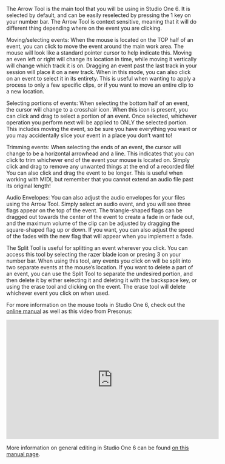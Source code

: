 The Arrow Tool is the main tool that you will be using in Studio One 6. It is selected by default, and can be easily reselected by pressing the 1 key on your number bar. The Arrow Tool is context sensitive, meaning that it will do different thing depending where on the event you are clicking.

Moving/selecting events: When the mouse is located on the TOP half of an event, you can click to move the event around the main work area. The mouse will look like a standard pointer cursor to help indicate this. Moving an even left or right will change its location in time, while moving it vertically will change which track it is on. Dragging an event past the last track in your session will place it on a new track. When in this mode, you can also click on an event to select it in its entirety. This is useful when wanting to apply a process to only a few specific clips, or if you want to move an entire clip to a new location.

Selecting portions of events: When selecting the bottom half of an event, the cursor will change to a crosshair icon. When this icon is present, you can click and drag to select a portion of an event. Once selected, whichever operation you perform next will be applied to ONLY the selected portion. This includes moving the event, so be sure you have everything you want or you may accidentally slice your event in a place you don’t want to!

Trimming events: When selecting the ends of an event, the cursor will change to be a horizontal arrowhead and a line. This indicates that you can click to trim whichever end of the event your mouse is located on. Simply click and drag to remove any unwanted things at the end of a recorded file! You can also click and drag the event to be longer. This is useful when working with MIDI, but remember that you cannot extend an audio file past its original length!

Audio Envelopes: You can also adjust the audio envelopes for your files using the Arrow Tool. Simply select an audio event, and you will see three flags appear on the top of the event. The triangle-shaped flags can be dragged out towards the center of the event to create a fade in or fade out, and the maximum volume of the clip can be adjusted by dragging the square-shaped flag up or down. If you want, you can also adjust the speed of the fades with the new flag that will appear when you implement a fade.

The Split Tool is useful for splitting an event wherever you click. You can access this tool by selecting the razer blade icon or presing 3 on your number bar. When using this tool, any events you click on will be split into two separate events at the mouse’s location. If you want to delete a part of an event, you can use the Split Tool to separate the undesired portion, and then delete it by either selecting it and deleting it with the backspace key, or using the erase tool and clicking on the event. The erase tool will delete whichever event you click on when used. 


For more information on the mouse tools in Studio One 6, check out the [online manual](https://s1manual.presonus.com/StudioOneReferenceManual.htm#Editing_Topics/Arrange_View_Mouse_Tools.htm?TocPath=Editing%257C_____2) as well as this video from Presonus:

<iframe width="560" height="315" src="https://www.youtube.com/embed/tP81-BujExE" title="YouTube video player" frameborder="0" allow="accelerometer; autoplay; clipboard-write; encrypted-media; gyroscope; picture-in-picture; web-share" allowfullscreen></iframe>

More information on general editing in Studio One 6 can be found [on this manual page](https://s1manual.presonus.com/#Editing_Topics/Common_Editing_Actions.htm?TocPath=Editing%257C_____5).